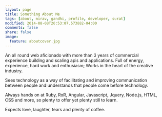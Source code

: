 ```yaml
---
layout: page
title: Something About Me
tags: [about, nirav, gandhi, profile, developer, surat]
modified: 2014-08-08T20:53:07.573882-04:00
comments: false
share: false
image:
  feature: aboutcover.jpg
---
```


An all round web aficionado with more than 3 years of commercial experience building and scaling apis and  applications. Full of energy, experience, hard work and enthusiasm; Works in the heart of the creative industry.


Sees technology as a way of facilitating and improving communication between people and understands that people come before technology.

Always hands on at Ruby, RoR, Angular, Javascript, Jquery, Node.js, HTML, CSS and more, so plenty to offer yet plenty still to learn.

Expects love, laughter, tears and plenty of coffee.